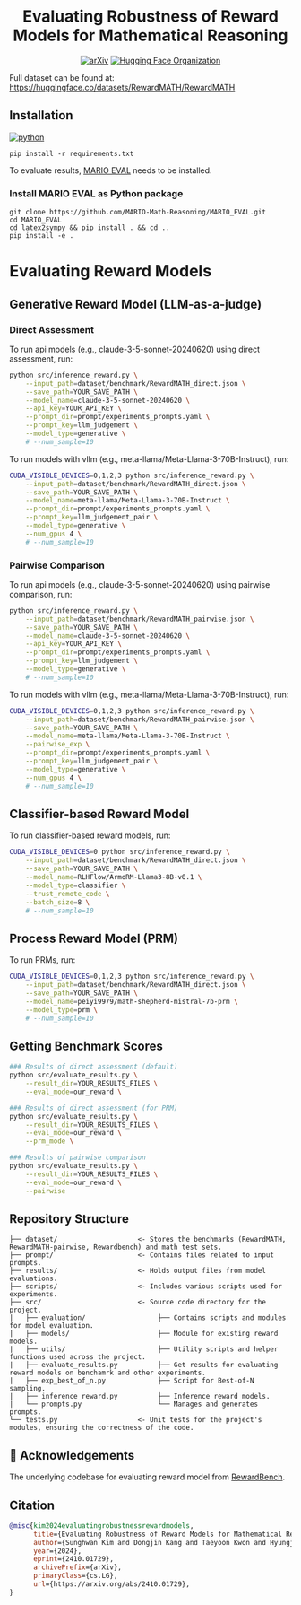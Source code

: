 <h1 align="center"> Evaluating Robustness of Reward Models for Mathematical Reasoning </h1>

<p align="center">
  <a href="https://arxiv.org/abs/2410.01729"><img src="https://img.shields.io/badge/arXiv-2410.01729-b31b1b.svg" alt="arXiv"></a>
  <a href="https://huggingface.co/RewardMATH"><img src="https://img.shields.io/badge/Hugging%20Face-Organization-ff9d00" alt="Hugging Face Organization"></a>
</p>

Full dataset can be found at: https://huggingface.co/datasets/RewardMATH/RewardMATH


## Installation

[![python](https://img.shields.io/badge/Python-3.10.14-3776AB.svg?style=flat&logo=python&logoColor=white)](https://www.python.org)
```shell
pip install -r requirements.txt
```

To evaluate results, [MARIO EVAL](https://github.com/MARIO-Math-Reasoning/MARIO_EVAL) needs to be installed. 
### Install MARIO EVAL as Python package
```shell
git clone https://github.com/MARIO-Math-Reasoning/MARIO_EVAL.git
cd MARIO_EVAL
cd latex2sympy && pip install . && cd ..
pip install -e .
```


# Evaluating Reward Models
## Generative Reward Model (LLM-as-a-judge)
### Direct Assessment
To run api models (e.g., claude-3-5-sonnet-20240620) using direct assessment, run:
```bash
python src/inference_reward.py \
    --input_path=dataset/benchmark/RewardMATH_direct.json \
    --save_path=YOUR_SAVE_PATH \
    --model_name=claude-3-5-sonnet-20240620 \
    --api_key=YOUR_API_KEY \
    --prompt_dir=prompt/experiments_prompts.yaml \
    --prompt_key=llm_judgement \
    --model_type=generative \
    # --num_sample=10
```

To run models with vllm (e.g., meta-llama/Meta-Llama-3-70B-Instruct), run:
```bash
CUDA_VISIBLE_DEVICES=0,1,2,3 python src/inference_reward.py \
    --input_path=dataset/benchmark/RewardMATH_direct.json \
    --save_path=YOUR_SAVE_PATH \
    --model_name=meta-llama/Meta-Llama-3-70B-Instruct \
    --prompt_dir=prompt/experiments_prompts.yaml \
    --prompt_key=llm_judgement_pair \
    --model_type=generative \
    --num_gpus 4 \
    # --num_sample=10
```

### Pairwise Comparison
To run api models (e.g., claude-3-5-sonnet-20240620) using pairwise comparison, run:
```bash
python src/inference_reward.py \
    --input_path=dataset/benchmark/RewardMATH_pairwise.json \
    --save_path=YOUR_SAVE_PATH \
    --model_name=claude-3-5-sonnet-20240620 \
    --api_key=YOUR_API_KEY \
    --prompt_dir=prompt/experiments_prompts.yaml \
    --prompt_key=llm_judgement \
    --model_type=generative \
    # --num_sample=10
```

To run models with vllm (e.g., meta-llama/Meta-Llama-3-70B-Instruct), run:
```bash
CUDA_VISIBLE_DEVICES=0,1,2,3 python src/inference_reward.py \
    --input_path=dataset/benchmark/RewardMATH_pairwise.json \
    --save_path=YOUR_SAVE_PATH \
    --model_name=meta-llama/Meta-Llama-3-70B-Instruct \
    --pairwise_exp \
    --prompt_dir=prompt/experiments_prompts.yaml \
    --prompt_key=llm_judgement_pair \
    --model_type=generative \
    --num_gpus 4 \
    # --num_sample=10
```

## Classifier-based Reward Model
To run classifier-based reward models, run:
```bash
CUDA_VISIBLE_DEVICES=0 python src/inference_reward.py \
    --input_path=dataset/benchmark/RewardMATH_direct.json \
    --save_path=YOUR_SAVE_PATH \
    --model_name=RLHFlow/ArmoRM-Llama3-8B-v0.1 \
    --model_type=classifier \
    --trust_remote_code \
    --batch_size=8 \
    # --num_sample=10
```

## Process Reward Model (PRM)
To run PRMs, run:
```bash
CUDA_VISIBLE_DEVICES=0,1,2,3 python src/inference_reward.py \
    --input_path=dataset/benchmark/RewardMATH_direct.json \
    --save_path=YOUR_SAVE_PATH \
    --model_name=peiyi9979/math-shepherd-mistral-7b-prm \
    --model_type=prm \
    # --num_sample=10
```


## Getting Benchmark Scores
```bash
### Results of direct assessment (default)
python src/evaluate_results.py \
    --result_dir=YOUR_RESULTS_FILES \
    --eval_mode=our_reward \

### Results of direct assessment (for PRM)
python src/evaluate_results.py \
    --result_dir=YOUR_RESULTS_FILES \
    --eval_mode=our_reward \
    --prm_mode \

### Results of pairwise comparison
python src/evaluate_results.py \
    --result_dir=YOUR_RESULTS_FILES \
    --eval_mode=our_reward \
    --pairwise
```


## Repository Structure
```
├── dataset/                    <- Stores the benchmarks (RewardMATH, RewardMATH-pairwise, Rewardbench) and math test sets.
├── prompt/                     <- Contains files related to input prompts.
├── results/                    <- Holds output files from model evaluations.
├── scripts/                    <- Includes various scripts used for experiments.
├── src/                        <- Source code directory for the project.
|   ├── evaluation/                  ├── Contains scripts and modules for model evaluation.
|   ├── models/                      ├── Module for existing reward models.
|   ├── utils/                       ├── Utility scripts and helper functions used across the project.
|   ├── evaluate_results.py          ├── Get results for evaluating reward models on benchamrk and other experiments.
|   ├── exp_best_of_n.py             ├── Script for Best-of-N sampling.
|   ├── inference_reward.py          ├── Inference reward models.
|   └── prompts.py                   └── Manages and generates prompts.
└── tests.py                    <- Unit tests for the project's modules, ensuring the correctness of the code.
```

## 👏 Acknowledgements

The underlying codebase for evaluating reward model from [RewardBench](https://github.com/allenai/reward-bench).


## Citation

```bibtex
@misc{kim2024evaluatingrobustnessrewardmodels,
      title={Evaluating Robustness of Reward Models for Mathematical Reasoning}, 
      author={Sunghwan Kim and Dongjin Kang and Taeyoon Kwon and Hyungjoo Chae and Jungsoo Won and Dongha Lee and Jinyoung Yeo},
      year={2024},
      eprint={2410.01729},
      archivePrefix={arXiv},
      primaryClass={cs.LG},
      url={https://arxiv.org/abs/2410.01729}, 
}
```